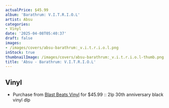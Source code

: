 ```yaml
---
actualPrice: $45.99
album: 'Barathrum: V.I.T.R.I.O.L'
artist: Absu
categories:
- Vinyl
date: '2025-04-08T05:40:37'
draft: false
images:
- /images/covers/absu-barathrum:_v.i.t.r.i.o.l.png
inStock: true
thumbnailImage: /images/covers/absu-barathrum:_v.i.t.r.i.o.l-thumb.png
title: 'Absu - Barathrum: V.I.T.R.I.O.L'
---
```


## Vinyl
* Purchase from [Blast Beats Vinyl](https://blastbeatsvinyl.com/products/absu-barathrum-v-i-t-r-i-o-l-2lp-30th-anniversary-black-vinyl-dlp) for $45.99 :: 2lp 30th anniversary black vinyl dlp
